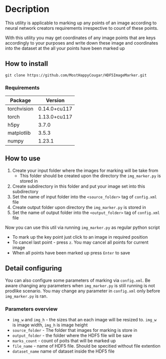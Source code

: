 # Decription
This utility is applicable to marking up any points of an image according to neural network creators requirements irrespective to count of these points. 

With this utility you may get coordinates of any image points that are keys accordingly to your purposes and write down these image and coordinates into the dataset at the all your points have been marked up
## How to install
```
git clone https://github.com/MostHappyCougar/HDF5ImageMarker.git
```
### Requirements
| Package | Version |
| ------------- | ------------- |
| torchvision  | 0.14.0+cu117  |
| torch  | 1.13.0+cu117  |
|	 h5py    |  3.7.0 |
|  matplotlib |  3.5.3 |
|  numpy | 1.23.1  |
		
## How to use
1. Create your input folder where the images for marking will be take from
    - This folder should be created upon the directory the `img_marker.py` is stored in
2. Create subdirectory in this folder and put your image set into this subdirectory
3. Set the name of input folder into the `<source_folder>` tag of `config.xml` file
4. Create output folder upon directory the `img_marker.py` is stored in
5. Set the name of output folder into the `<output_folder>` tag of `config.xml` file

Now you can use this util via running `img_marker.py` as regular python script
- To mark up the key point just click to an image in required position
- To cancel last point - press `z`. You may cancel all points for current image
- When all points have been marked up press `Enter` to save
## Detail configuring
You can also configure some parameters of marking via `config.xml`. Be aware changing any parameters when `img_marker.py` is still running is not prodlike scenario. You may change any parameter in `config.xml` only before `img_marker.py` is ran.
### Parameters overview
- `img_w` and `img_h` - the sizes that an each image will be resized to. `img_w` is image width, `img_h` is image height
- `source_folder` - The folder that images for marking is store in
- `output_folder` - the folder where the HDF5 file will be save
- `marks_count` - count of poits that will be marked up
- `file_name` - name of HDF5 file. Should be specitied without file extention
- `dataset_name` name of dataset inside the HDF5 file


